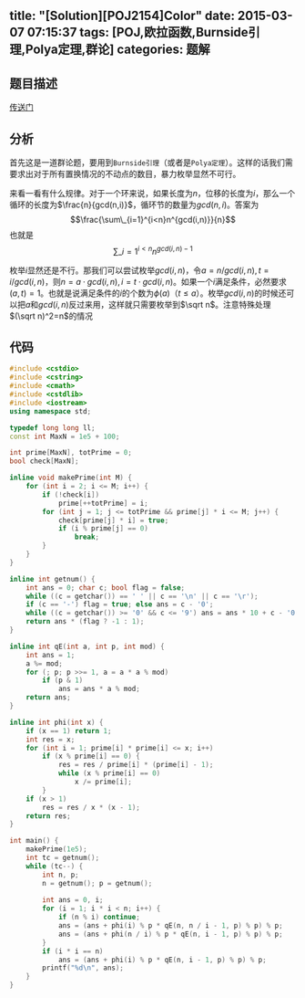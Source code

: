 title: "[Solution][POJ2154]Color"
date: 2015-03-07 07:15:37
tags: [POJ,欧拉函数,Burnside引理,Polya定理,群论]
categories: 题解
---
## 题目描述
[传送门](http://poj.org/problem?id=2154)

## 分析
首先这是一道群论题，要用到`Burnside引理`（或者是`Polya定理`）。这样的话我们需要求出对于所有置换情况的不动点的数目，暴力枚举显然不可行。

来看一看有什么规律。对于一个环来说，如果长度为$n$，位移的长度为$i$，那么一个循环的长度为$\frac{n}{gcd(n,i)}$，循环节的数量为$gcd(n,i)$。答案为$$\frac{\sum\_{i=1}^{i<n}n^{gcd(i,n)}}{n}$$
也就是
$$ \sum\_{i=1}^{i<n}n^{gcd(i,n)-1} $$

枚举$i$显然还是不行。那我们可以尝试枚举$gcd(i,n)$，令$a=n/gcd(i,n),t=i/gcd(i,n)$，则$n=a·gcd(i,n),i=t·gcd(i,n)$。如果一个$i$满足条件，必然要求$(a,t)=1$。也就是说满足条件的$i$的个数为$\phi(a)$（$t\leq a$）。枚举$gcd(i,n)$的时候还可以把$a$和$gcd(i,n)$反过来用，这样就只需要枚举到$\sqrt n$。注意特殊处理$(\sqrt n)^2=n$的情况

<!--more-->
## 代码
```c++
#include <cstdio>
#include <cstring>
#include <cmath>
#include <cstdlib>
#include <iostream>
using namespace std;

typedef long long ll;
const int MaxN = 1e5 + 100;

int prime[MaxN], totPrime = 0;
bool check[MaxN];

inline void makePrime(int M) {
    for (int i = 2; i <= M; i++) {
        if (!check[i])
            prime[++totPrime] = i;
        for (int j = 1; j <= totPrime && prime[j] * i <= M; j++) {
            check[prime[j] * i] = true;
            if (i % prime[j] == 0)
                break;
        }
    }
}

inline int getnum() {
    int ans = 0; char c; bool flag = false;
    while ((c = getchar()) == ' ' || c == '\n' || c == '\r');
    if (c == '-') flag = true; else ans = c - '0';
    while ((c = getchar()) >= '0' && c <= '9') ans = ans * 10 + c - '0';
    return ans * (flag ? -1 : 1);
}

inline int qE(int a, int p, int mod) {
    int ans = 1;
    a %= mod;
    for (; p; p >>= 1, a = a * a % mod)
        if (p & 1)
            ans = ans * a % mod;
    return ans;
}

inline int phi(int x) {
    if (x == 1) return 1;
    int res = x;
    for (int i = 1; prime[i] * prime[i] <= x; i++)
        if (x % prime[i] == 0) {
            res = res / prime[i] * (prime[i] - 1);
            while (x % prime[i] == 0)
                x /= prime[i];
        }
    if (x > 1)
        res = res / x * (x - 1);
    return res;
}

int main() {
    makePrime(1e5);
    int tc = getnum();
    while (tc--) {
        int n, p;
        n = getnum(); p = getnum();
        
        int ans = 0, i;
        for (i = 1; i * i < n; i++) {
            if (n % i) continue;
            ans = (ans + phi(i) % p * qE(n, n / i - 1, p) % p) % p;
            ans = (ans + phi(n / i) % p * qE(n, i - 1, p) % p) % p;
        }
        if (i * i == n)
            ans = (ans + phi(i) % p * qE(n, i - 1, p) % p) % p;
        printf("%d\n", ans);
    }
}
```